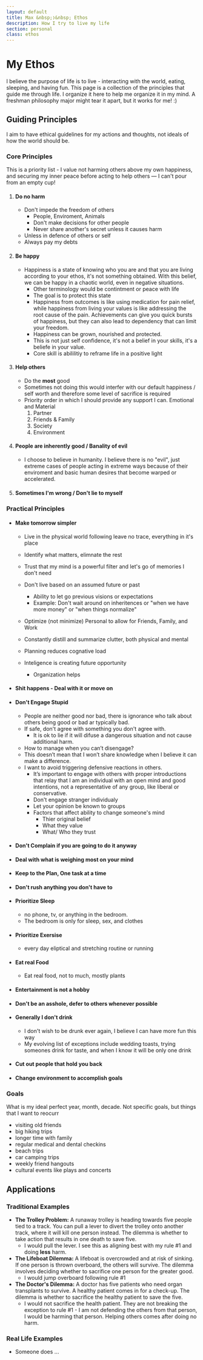 ```yaml
---
layout: default
title: Max &nbsp;❭&nbsp; Ethos
description: How I try to live my life
section: personal
class: ethos
---
```


<div class="article" markdown="1">

# My Ethos
I believe the purpose of life is to live - interacting with the world, eating, sleeping, and having fun. This page is a collection of the principles that guide me through life. I organize it here to help me organize it in my mind. A freshman philosophy major might tear it apart, but it works for me! :)

## Guiding Principles
I aim to have ethical guidelines for my actions and thoughts, not ideals of how the world should be.

### Core Principles
This is a priority list - I value not harming others above my own happiness, and securing my inner peace before acting to help others — I can't pour from an empty cup!
1. #### Do no harm
    * Don't impede the freedom of others
        * People, Enviroment, Animals
        * Don't make decisions for other people
        * Never share another's secret unless it causes harm
    * Unless in defence of others or self
    * Always pay my debts
2. #### Be happy
    * Happiness is a state of knowing who you are and that you are living according to your ethos, it's not something obtained. With this belief, we can be happy in a chaotic world, even in negative situations.
        * Other terminology would be contintment or peace with life
        * The goal is to protect this state
        * Happiness from outcomes is like using medication for pain relief, while happiness from living your values is like addressing the root cause of the pain. Achievements can give you quick bursts of happiness, but they can also lead to dependency that can limit your freedom.
        * Happiness can be grown, nourished and protected. 
        * This is not just self confidence, it's not a belief in your skills, it's a beliefe in your value.
        * Core skill is abililitiy to reframe life in a positive light
3. #### Help others
    * Do the **most** good
    * Sometimes not doing this would interfer with our default happiness / self worth and therefore some level of sacrifice is required
    * Priority order in which I should provide any support I can. Emotional and Material
        1. Partner
        2. Friends & Family
        3. Society
        4. Environment
4. #### People are inherently good / Banality of evil
    * I choose to believe in humanity. I believe there is no "evil", just extreme cases of people acting in extreme ways because of their enviroment and basic human desires that become warped or accelerated.
5. #### Sometimes I'm wrong / Don't lie to myself

### Practical Principles
* #### Make tomorrow simpler
    * Live in the physical world following leave no trace, everything in it's place 
    * Identify what matters, elimnate the rest
    * Trust that my mind is a powerful filter and let's go of memories I don't need
    * Don't live based on an assumed future or past
        * Ability to let go previous visions or expectations
        * Example: Don't wait around on inheritences or "when we have more money" or "when things normalize"

    * Optimize (not minimize) Personal to allow for Friends, Family, and Work
    * Constantly distill and summarize clutter, both physical and mental
    * Planning reduces cognative load
    * Inteligence is creating future opportunity
        * Organization helps
* #### Shit happens - Deal with it or move on
* #### Don't Engage Stupid
    * People are neither good nor bad, there is ignorance who talk about others being good or bad ar typically bad.
    * If safe, don't agree with something you don't agree with.
        * It is ok to lie if it will difuse a dangerous situation and not cause additional harm.
    * How to manage when you can’t disengage?
    * This doesn’t mean that I won’t share knowledge when I believe it can make a difference. 
    * I want to avoid triggering defensive reactions in others.
	    * It’s important to engage with others with proper introductions that relay that I am an individual with an open mind and good intentions, not a representative of any group, like liberal or conservative.
        * Don't engage stranger individualy
        * Let your opinion be known to groups
        * Factors that affect ability to change someone's mind
            * Thier original belief
            * What they value
            * What/ Who they trust
* #### Don't Complain if you are going to do it anyway
* #### Deal with what is weighing most on your mind
* #### Keep to the Plan, One task at a time
* #### Don't rush anything you don't have to
* #### Prioritize Sleep
    * no phone, tv, or anything in the bedroom.
    * The bedroom is only for sleep, sex, and clothes
* #### Prioritize Exersise
    * every day eliptical and stretching routine or running
* #### Eat real Food
    * Eat real food, not to much, mostly plants
* #### Entertainment is not a hobby
* #### Don't be an asshole, defer to others whenever possible
* #### Generally I don't drink
    * I don't wish to be drunk ever again, I believe I can have more fun this way
    * My evolving list of exceptions include wedding toasts, trying someones drink for taste, and when I know it will be only one drink
* #### Cut out people that hold you back
* #### Change environment to accomplish goals

### Goals
What is my ideal perfect year, month, decade. Not specific goals, but things that I want to reocurr 
* visiting old friends
* big hiking trips
* longer time with family
* regular medical and dental checkins
* beach trips
* car camping trips
* weekly friend hangouts
* cultural events like plays and concerts

## Applications
### Traditional Examples
* **The Trolley Problem:** A runaway trolley is heading towards five people tied to a track. You can pull a lever to divert the trolley onto another track, where it will kill one person instead. The dilemma is whether to take action that results in one death to save five.
    * I would pull the lever. I see this as aligning best with my rule #1 and doing **less** harm.
* **The Lifeboat Dilemma:** A lifeboat is overcrowded and at risk of sinking. If one person is thrown overboard, the others will survive. The dilemma involves deciding whether to sacrifice one person for the greater good.
    * I would jump overboard following rule #1
* **The Doctor's Dilemma:** A doctor has five patients who need organ transplants to survive. A healthy patient comes in for a check-up. The dilemma is whether to sacrifice the healthy patient to save the five.
    * I would not sacrifice the health patient. They are not breaking the exception to rule #1 - I am not defending the others from that person, I would be harming that person. Helping others comes after doing no harm.

### Real Life Examples
* Someone does ...
</div>
